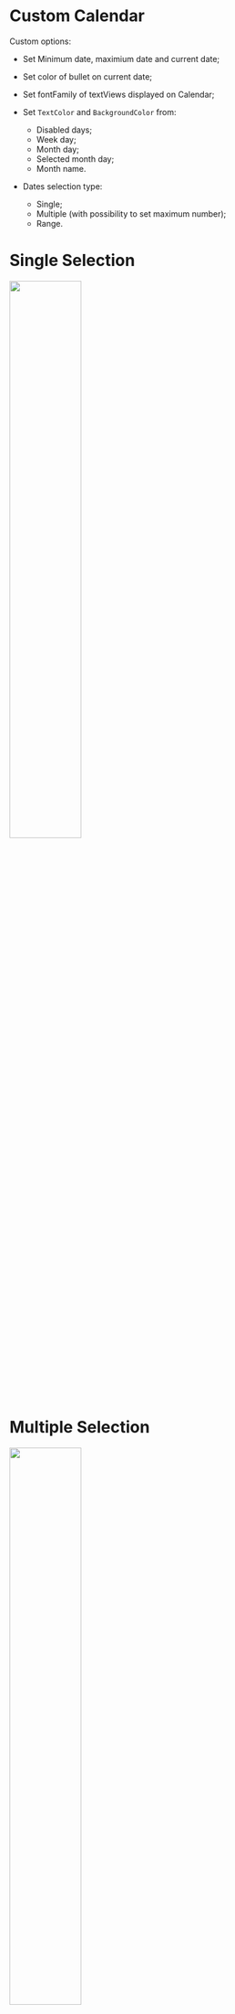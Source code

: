 # Custom Calendar 

Custom options:
- Set Minimum date, maximium date and current date;
- Set color of bullet on current date;
- Set fontFamily of textViews displayed on Calendar;
- Set `TextColor` and `BackgroundColor` from: 
  - Disabled days;
  - Week day;
  - Month day;
  - Selected month day;
  - Month name.

- Dates selection type:
  - Single;
  - Multiple (with possibility to set maximum number);
  - Range.

# Single Selection
<img src="https://user-images.githubusercontent.com/39656251/172745717-348665c2-e103-4ac6-af56-e3c93f048cf1.png" width=50% height=50%>

# Multiple Selection
<img src="https://user-images.githubusercontent.com/39656251/172745807-61541387-16b0-4ced-8396-8ef9ef823d7c.png" width=50% height=50%>

# Range Selection
<img src="https://user-images.githubusercontent.com/39656251/172745911-c68c1616-af36-4fb2-8005-f9535226feb2.png" width=50% height=50%>

# Getting started

Create a style with the attributes you want:
```
  <style name="Theme.CustomCalendar" parent="Theme.MaterialComponents.DayNight">
        <item name="selectionType">Single</item>
        <item name="calendarFontFamily">monospace</item>
        <item name="dayBackgroundColor">@color/white_app</item>
        <item name="dayTextColor">@color/black</item>
        <item name="monthBackgroundColor">@color/black</item>
        <item name="monthTextColor">@color/white_app</item>
        <item name="weekDayBackgroundColor">@color/black</item>
        <item name="weekDayTextColor">@color/white_app</item>
        <item name="selectedDayBackgroundColor">@color/black</item>
        <item name="selectedDayTextColor">@color/white_app</item>
        <item name="currentDateColor">@color/black</item>
        <item name="disabledDayBackgroundColor">@color/white_app</item>
        <item name="disabledDayTextColor">@color/disabled_day_color</item>
    </style>
```

Then add the component to your layout, as follow:
```
  <br.com.bonaldi.customcalendar.CustomCalendar
        android:id="@+id/custom_calendar_component"
        android:layout_width="0dp"
        android:layout_height="0dp"
        android:layout_margin="10dp"
        android:theme="@style/CalendarStyle">
```

In your class, set optional attributes like minimum date, maximum date and disabled days, attach OnChangedCalendar listener to receive updates and then, call `refreshCalendar()`:
```
  private fun setupCalendar(){
        binding.customCalendarComponent.apply {
            setOnCalendarChangedListener(object: OnCalendarChangedListener{
                override fun onSelectDates(list: List<CalendarDay>) {
                    ...
                }

                override fun onSelectDate(date: CalendarDay?) {
                    ...
                }

                override fun onMaxSelectionReach(selectedQuantity: Int) {
                    ...
                }
            })
            
            setMinDate(getTodayDate())
            refreshCalendar()
        }
    }
```

